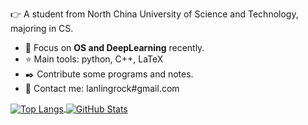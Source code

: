 :point_right: A student from North China University of Science and Technology, majoring in CS.

- :running: Focus on **OS and DeepLearning** recently.
- :star: Main tools: python, C++, LaTeX
- :black_nib: Contribute some programs and notes.
- :bust_in_silhouette: Contact me: lanlingrock#gmail.com

<a href="https://github.com/muyuuuu">
  <img align="center" alt="Top Langs" src="https://github-readme-stats.vercel.app/api/top-langs/?theme=onedark&username=muyuuuu&layout=compact" />
</a>
<a href="https://github.com/muyuuuu">
  <img align="center" alt="GitHub Stats" src="https://github-readme-stats.vercel.app/api?theme=onedark&username=muyuuuu&show_icons=true&include_all_commits=true" />
</a>
